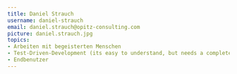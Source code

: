 ```yaml
---
title: Daniel Strauch
username: daniel-strauch
email: daniel.strauch@opitz-consulting.com
picture: daniel.strauch.jpg
topics:
- Arbeiten mit begeisterten Menschen
- Test-Driven-Development (its easy to understand, but needs a complete change in mind)
- Endbenutzer
---
```


